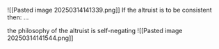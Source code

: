 ![[Pasted image 20250314141339.png]]
If the altruist is to be consistent then: ...


the philosophy of the altruist is self-negating
![[Pasted image 20250314141544.png]]